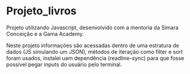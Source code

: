 # Projeto_livros
Projeto utilizando Javascript, desenvolvido com a mentoria da Simara Conceição e a Gama Academy.

Neste projeto informações são acessadas dentro de uma estratura de dados (JS simulando um JSON), métodos de iteração como filter e sort foram usados, instalei uam dependência (readline-sync) para que fosse possível pegar inputs do usuário pelo terminal.
